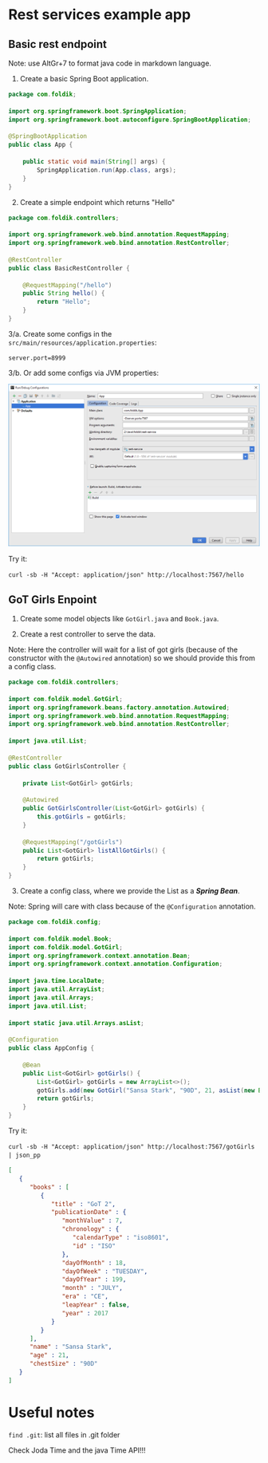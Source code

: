 # Rest services example app

## Basic rest endpoint

Note: use AltGr+7 to format java code in markdown language.

1. Create a basic Spring Boot application.

```java
package com.foldik;

import org.springframework.boot.SpringApplication;
import org.springframework.boot.autoconfigure.SpringBootApplication;

@SpringBootApplication
public class App {

    public static void main(String[] args) {
        SpringApplication.run(App.class, args);
    }
}
```

2. Create a simple endpoint which returns "Hello"

```java
package com.foldik.controllers;

import org.springframework.web.bind.annotation.RequestMapping;
import org.springframework.web.bind.annotation.RestController;

@RestController
public class BasicRestController {

    @RequestMapping("/hello")
    public String hello() {
        return "Hello";
    }
}
```

3/a. Create some configs in the ```src/main/resources/application.properties```:

```
server.port=8999
```

3/b. Or add some configs via JVM properties:

![Run configuration](readme-resources/jvm_config.png)

Try it: 

```curl -sb -H "Accept: application/json" http://localhost:7567/hello```

## GoT Girls Enpoint

1. Create some model objects like ```GotGirl.java``` and ```Book.java```.

2. Create a rest controller to serve the data.

Note: Here the controller will wait for a list of got girls (because of the constructor with the ```@Autowired``` annotation) so we should provide this from a config class.

```java
package com.foldik.controllers;

import com.foldik.model.GotGirl;
import org.springframework.beans.factory.annotation.Autowired;
import org.springframework.web.bind.annotation.RequestMapping;
import org.springframework.web.bind.annotation.RestController;

import java.util.List;

@RestController
public class GotGirlsController {

    private List<GotGirl> gotGirls;

    @Autowired
    public GotGirlsController(List<GotGirl> gotGirls) {
        this.gotGirls = gotGirls;
    }

    @RequestMapping("/gotGirls")
    public List<GotGirl> listAllGotGirls() {
        return gotGirls;
    }
}
```
3. Create a config class, where we provide the List<GotGirl> as a **_Spring Bean_**.

Note: Spring will care with class because of the ```@Configuration``` annotation.

```java
package com.foldik.config;

import com.foldik.model.Book;
import com.foldik.model.GotGirl;
import org.springframework.context.annotation.Bean;
import org.springframework.context.annotation.Configuration;

import java.time.LocalDate;
import java.util.ArrayList;
import java.util.Arrays;
import java.util.List;

import static java.util.Arrays.asList;

@Configuration
public class AppConfig {

    @Bean
    public List<GotGirl> gotGirls() {
        List<GotGirl> gotGirls = new ArrayList<>();
        gotGirls.add(new GotGirl("Sansa Stark", "90D", 21, asList(new Book("GoT 2", LocalDate.now()))));
        return gotGirls;
    }
}
```
Try it: 

```curl -sb -H "Accept: application/json" http://localhost:7567/gotGirls | json_pp```

```json
[
   {
      "books" : [
         {
            "title" : "GoT 2",
            "publicationDate" : {
               "monthValue" : 7,
               "chronology" : {
                  "calendarType" : "iso8601",
                  "id" : "ISO"
               },
               "dayOfMonth" : 18,
               "dayOfWeek" : "TUESDAY",
               "dayOfYear" : 199,
               "month" : "JULY",
               "era" : "CE",
               "leapYear" : false,
               "year" : 2017
            }
         }
      ],
      "name" : "Sansa Stark",
      "age" : 21,
      "chestSize" : "90D"
   }
]
```

# Useful notes

```find .git```: list all files in .git folder

Check Joda Time and the java Time API!!!
